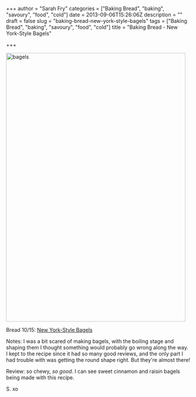 +++
author = "Sarah Fry"
categories = ["Baking Bread", "baking", "savoury", "food", "cold"]
date = 2013-09-06T15:26:06Z
description = ""
draft = false
slug = "baking-bread-new-york-style-bagels"
tags = ["Baking Bread", "baking", "savoury", "food", "cold"]
title = "Baking Bread - New York-Style Bagels"

+++


<a href="https://yayfryday.com/images/2013/09/bagels.jpg"><img class="alignnone size-full wp-image-1970" alt="bagels" src="https://yayfryday.com/images/2013/09/bagels.jpg" width="490" height="733" /></a>

Bread 10/15: <a href="http://www.sophisticatedgourmet.com/2009/10/new-york-style-bagel-recipe/" target="_blank">New York-Style Bagels</a><a href="http://www.bbc.co.uk/food/recipes/eight-strand_plaited_57815" target="_blank">
</a>

Notes: I was a bit scared of making bagels, with the boiling stage and shaping them I thought something would probably go wrong along the way. I kept to the recipe since it had so many good reviews, and the only part I had trouble with was getting the round shape right. But they're almost there!

Review: so chewy, <em>so good</em>. I can see sweet cinnamon and raisin bagels being made with this recipe.

S. xo


